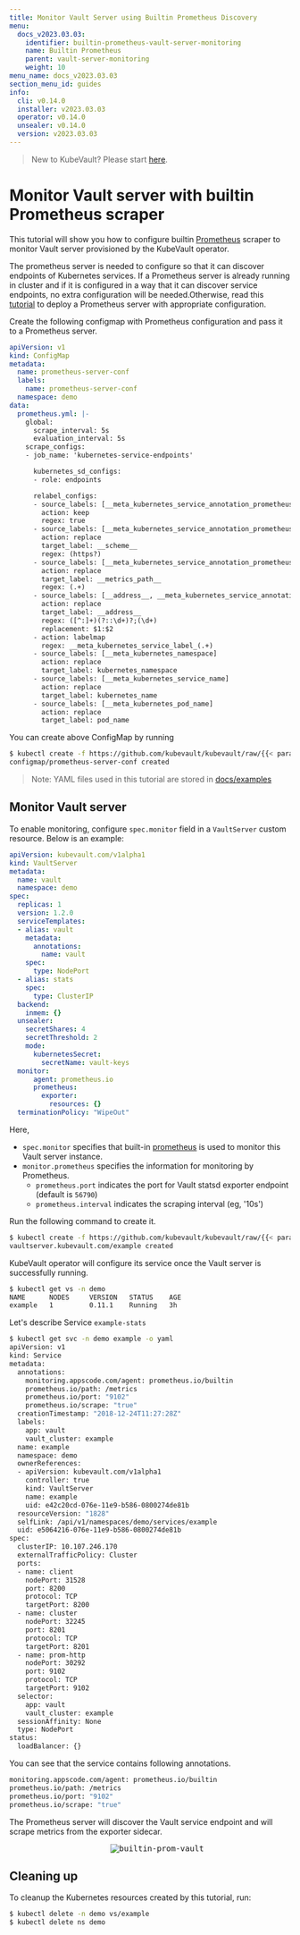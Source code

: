 ```yaml
---
title: Monitor Vault Server using Builtin Prometheus Discovery
menu:
  docs_v2023.03.03:
    identifier: builtin-prometheus-vault-server-monitoring
    name: Builtin Prometheus
    parent: vault-server-monitoring
    weight: 10
menu_name: docs_v2023.03.03
section_menu_id: guides
info:
  cli: v0.14.0
  installer: v2023.03.03
  operator: v0.14.0
  unsealer: v0.14.0
  version: v2023.03.03
---
```


> New to KubeVault? Please start [here](/docs/v2023.03.03/concepts/README).

# Monitor Vault server with builtin Prometheus scraper

This tutorial will show you how to configure builtin [Prometheus](https://github.com/prometheus/prometheus) scraper to monitor Vault server provisioned by the KubeVault operator.

The prometheus server is needed to configure so that it can discover endpoints of Kubernetes services. If a Prometheus server is already running in cluster and if it is configured in a way that it can discover service endpoints, no extra configuration will be needed.Otherwise, read this [tutorial](https://github.com/appscode/third-party-tools/tree/master/monitoring/prometheus/builtin/README.md) to deploy a Prometheus server with appropriate configuration.

Create the following configmap with Prometheus configuration and pass it to a Prometheus server.

```yaml
apiVersion: v1
kind: ConfigMap
metadata:
  name: prometheus-server-conf
  labels:
    name: prometheus-server-conf
  namespace: demo
data:
  prometheus.yml: |-
    global:
      scrape_interval: 5s
      evaluation_interval: 5s
    scrape_configs:
    - job_name: 'kubernetes-service-endpoints'

      kubernetes_sd_configs:
      - role: endpoints

      relabel_configs:
      - source_labels: [__meta_kubernetes_service_annotation_prometheus_io_scrape]
        action: keep
        regex: true
      - source_labels: [__meta_kubernetes_service_annotation_prometheus_io_scheme]
        action: replace
        target_label: __scheme__
        regex: (https?)
      - source_labels: [__meta_kubernetes_service_annotation_prometheus_io_path]
        action: replace
        target_label: __metrics_path__
        regex: (.+)
      - source_labels: [__address__, __meta_kubernetes_service_annotation_prometheus_io_port]
        action: replace
        target_label: __address__
        regex: ([^:]+)(?::\d+)?;(\d+)
        replacement: $1:$2
      - action: labelmap
        regex: __meta_kubernetes_service_label_(.+)
      - source_labels: [__meta_kubernetes_namespace]
        action: replace
        target_label: kubernetes_namespace
      - source_labels: [__meta_kubernetes_service_name]
        action: replace
        target_label: kubernetes_name
      - source_labels: [__meta_kubernetes_pod_name]
        action: replace
        target_label: pod_name
```

You can create above ConfigMap by running

```bash
$ kubectl create -f https://github.com/kubevault/kubevault/raw/{{< param "info.version" >}}/docs/examples/monitoring/vault-server/prom-server-conf.yaml
configmap/prometheus-server-conf created
```

> Note: YAML files used in this tutorial are stored in [docs/examples](/docs/v2023.03.03/examples)

## Monitor Vault server

To enable monitoring, configure `spec.monitor` field in a `VaultServer` custom resource. Below is an example:

```yaml
apiVersion: kubevault.com/v1alpha1
kind: VaultServer
metadata:
  name: vault
  namespace: demo
spec:
  replicas: 1
  version: 1.2.0
  serviceTemplates:
  - alias: vault
    metadata:
      annotations:
        name: vault  
    spec:
      type: NodePort
  - alias: stats
    spec:
      type: ClusterIP
  backend:
    inmem: {}
  unsealer:
    secretShares: 4
    secretThreshold: 2
    mode:
      kubernetesSecret:
        secretName: vault-keys
  monitor:
      agent: prometheus.io
      prometheus:
        exporter:
          resources: {}
  terminationPolicy: "WipeOut"
```

Here,

- `spec.monitor` specifies that built-in [prometheus](https://github.com/prometheus/prometheus) is used to monitor this Vault server instance.
- `monitor.prometheus` specifies the information for monitoring by Prometheus.
  - `prometheus.port` indicates the port for Vault statsd exporter endpoint (default is `56790`)
  - `prometheus.interval` indicates the scraping interval (eg, '10s')

Run the following command to create it.

```bash
$ kubectl create -f https://github.com/kubevault/kubevault/raw/{{< param "info.version" >}}/docs/examples/monitoring/vault-server/vault-server-builtin.yaml
vaultserver.kubevault.com/example created
```

KubeVault operator will configure its service once the Vault server is successfully running.

```bash
$ kubectl get vs -n demo
NAME      NODES     VERSION   STATUS    AGE
example   1         0.11.1    Running   3h
```

Let's describe Service `example-stats`

```bash
$ kubectl get svc -n demo example -o yaml
apiVersion: v1
kind: Service
metadata:
  annotations:
    monitoring.appscode.com/agent: prometheus.io/builtin
    prometheus.io/path: /metrics
    prometheus.io/port: "9102"
    prometheus.io/scrape: "true"
  creationTimestamp: "2018-12-24T11:27:28Z"
  labels:
    app: vault
    vault_cluster: example
  name: example
  namespace: demo
  ownerReferences:
  - apiVersion: kubevault.com/v1alpha1
    controller: true
    kind: VaultServer
    name: example
    uid: e42c20cd-076e-11e9-b586-0800274de81b
  resourceVersion: "1828"
  selfLink: /api/v1/namespaces/demo/services/example
  uid: e5064216-076e-11e9-b586-0800274de81b
spec:
  clusterIP: 10.107.246.170
  externalTrafficPolicy: Cluster
  ports:
  - name: client
    nodePort: 31528
    port: 8200
    protocol: TCP
    targetPort: 8200
  - name: cluster
    nodePort: 32245
    port: 8201
    protocol: TCP
    targetPort: 8201
  - name: prom-http
    nodePort: 30292
    port: 9102
    protocol: TCP
    targetPort: 9102
  selector:
    app: vault
    vault_cluster: example
  sessionAffinity: None
  type: NodePort
status:
  loadBalancer: {}

```

You can see that the service contains following annotations.

```bash
monitoring.appscode.com/agent: prometheus.io/builtin
prometheus.io/path: /metrics
prometheus.io/port: "9102"
prometheus.io/scrape: "true"
```

The Prometheus server will discover the Vault service endpoint and will scrape metrics from the exporter sidecar.

<p align="center">
  <kbd>
    <img alt="builtin-prom-vault"  src="/docs/v2023.03.03/images/monitoring/builtin-prom-vault.jpg">
  </kbd>
</p>

## Cleaning up

To cleanup the Kubernetes resources created by this tutorial, run:

```bash
$ kubectl delete -n demo vs/example
$ kubectl delete ns demo
```

